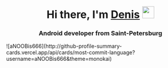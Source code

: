 <h1 align="center">Hi there, I'm <a href="https://t.me/aNOOBis666" target="_blank">Denis</a> 
<img src="https://github.com/blackcater/blackcater/raw/main/images/Hi.gif" height="32"/></h1>
<h3 align="center">Android developer from Saint-Petersburg</h3>
![aNOOBis666](http://github-profile-summary-cards.vercel.app/api/cards/most-commit-language?username=aNOOBis666&theme=monokai)
